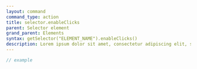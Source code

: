 ```yaml
---
layout: command
command_type: action
title: selector.enableClicks
parent: Selector element
grand_parent: Elements
syntax: getSelector("ELEMENT_NAME").enableClicks()
description: Lorem ipsum dolor sit amet, consectetur adipiscing elit, sed do eiusmod tempor incididunt ut labore et dolore magna aliqua. Ut enim ad minim veniam, quis nostrud exercitation ullamco laboris nisi ut aliquip ex ea commodo consequat.
---
```


```javascript
// example
```